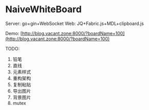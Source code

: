 # NaiveWhiteBoard

Server: go+gin+WebSocket
Web: JQ+Fabric.js+MDL+clipboard.js

Demo: [http://blog.vacant.zone:8000/?boardName=100](http://blog.vacant.zone:8000/?boardName=100)

TODO:
1. 铅笔
2. 直线
3. 元素样式
4. 重构架构
5. 复制粘贴
6. 导出图片
7. 背景图片 
8. mutex